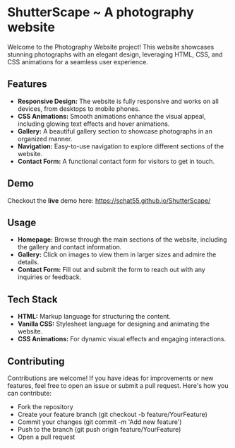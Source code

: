 
# ShutterScape ~ A photography website
Welcome to the Photography Website project! This website showcases stunning photographs with an elegant design, leveraging HTML, CSS, and CSS animations for a seamless user experience.


## Features

- **Responsive Design:** The website is fully responsive and works on all devices, from desktops to mobile phones.
- **CSS Animations:** Smooth animations enhance the visual appeal, including glowing text effects and hover animations.
- **Gallery:** A beautiful gallery section to showcase photographs in an organized manner.
- **Navigation:** Easy-to-use navigation to explore different sections of the website.
- **Contact Form:** A functional contact form for visitors to get in touch.


## Demo
Checkout the **live** demo here: https://schat55.github.io/ShutterScape/


## Usage
- **Homepage:** Browse through the main sections of the website, including the gallery and contact information.
- **Gallery:** Click on images to view them in larger sizes and admire the details.
- **Contact Form:** Fill out and submit the form to reach out with any inquiries or feedback.

## Tech Stack
- **HTML:** Markup language for structuring the content.
- **Vanilla CSS:** Stylesheet language for designing and animating the website.
- **CSS Animations:** For dynamic visual effects and engaging interactions.




## Contributing

Contributions are welcome! If you have ideas for improvements or new features, feel free to open an issue or submit a pull request. Here's how you can contribute:

- Fork the repository
- Create your feature branch (git checkout -b feature/YourFeature)
- Commit your changes (git commit -m 'Add new feature')
- Push to the branch (git push origin feature/YourFeature)
- Open a pull request
